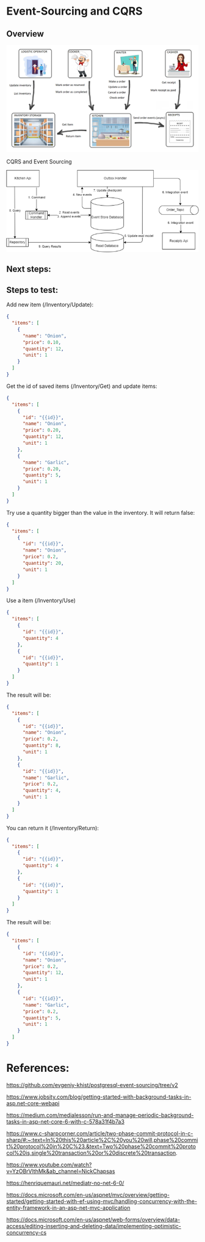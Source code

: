 # Event-Sourcing and CQRS

## Overview

<p align="center">
  <img src="https://github.com/RobertoFreireFerrazPassos/EventSourcing-and-Cqrs/blob/main/Images/project.png?raw=true">
</p>

CQRS and Event Sourcing

<p align="center">
  <img src="https://github.com/RobertoFreireFerrazPassos/EventSourcing-and-Cqrs/blob/main/Images/diagram.png?raw=true">
</p>


## Next steps:


## Steps to test:

Add new item (/Inventory/Update):
```json
{
  "items": [
    {
      "name": "Onion",
      "price": 0.10,
      "quantity": 12,
      "unit": 1
    }
  ]
}
```

Get the id of saved items (/Inventory/Get) and update items:
```json
{
  "items": [
    {
      "id": "{{id}}",
      "name": "Onion",
      "price": 0.20,
      "quantity": 12,
      "unit": 1
    },
    {
      "name": "Garlic",
      "price": 0.20,
      "quantity": 5,
      "unit": 1
    }
  ]
}
```

Try use a quantity bigger than the value in the inventory. It will return false:
```json
{
  "items": [
    {
      "id": "{{id}}",
      "name": "Onion",
      "price": 0.2,
      "quantity": 20,
      "unit": 1
    }
  ]
}
```

Use a item (/Inventory/Use)
```json
{
  "items": [
    {
      "id": "{{id}}",
      "quantity": 4
    },
    {
      "id": "{{id}}",
      "quantity": 1
    }
  ]
}
```

The result will be:
```json
{
  "items": [
    {
      "id": "{{id}}",
      "name": "Onion",
      "price": 0.2,
      "quantity": 8,
      "unit": 1
    },
    {
      "id": "{{id}}",
      "name": "Garlic",
      "price": 0.2,
      "quantity": 4,
      "unit": 1
    }
  ]
}
```

You can return it (/Inventory/Return):
```json
{
  "items": [
    {
      "id": "{{id}}",
      "quantity": 4
    },
    {
      "id": "{{id}}",
      "quantity": 1
    }
  ]
}
```

The result will be:
```json
{
  "items": [
    {
      "id": "{{id}}",
      "name": "Onion",
      "price": 0.2,
      "quantity": 12,
      "unit": 1
    },
    {
      "id": "{{id}}",
      "name": "Garlic",
      "price": 0.2,
      "quantity": 5,
      "unit": 1
    }
  ]
}
```

# References:

https://github.com/evgeniy-khist/postgresql-event-sourcing/tree/v2

https://www.jobsity.com/blog/getting-started-with-background-tasks-in-asp.net-core-webapi

https://medium.com/medialesson/run-and-manage-periodic-background-tasks-in-asp-net-core-6-with-c-578a31f4b7a3

https://www.c-sharpcorner.com/article/two-phase-commit-protocol-in-c-sharp/#:~:text=In%20this%20article%2C%20you%20will,phase%20commit%20protocol%20in%20C%23.&text=Two%20phase%20commit%20protocol%20is,single%20transaction%20or%20discrete%20transaction.

https://www.youtube.com/watch?v=YzOBrVlthMk&ab_channel=NickChapsas

https://henriquemauri.net/mediatr-no-net-6-0/

https://docs.microsoft.com/en-us/aspnet/mvc/overview/getting-started/getting-started-with-ef-using-mvc/handling-concurrency-with-the-entity-framework-in-an-asp-net-mvc-application

https://docs.microsoft.com/en-us/aspnet/web-forms/overview/data-access/editing-inserting-and-deleting-data/implementing-optimistic-concurrency-cs
